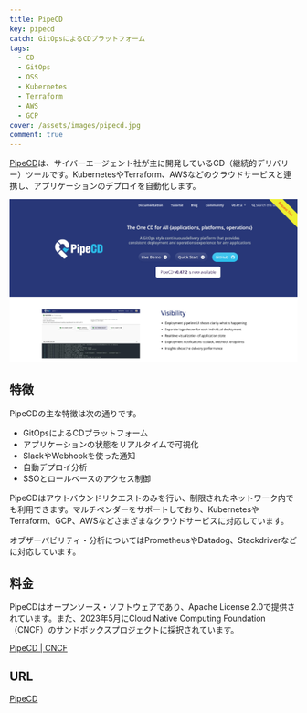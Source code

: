 ```yaml
---
title: PipeCD
key: pipecd
catch: GitOpsによるCDプラットフォーム
tags:
  - CD
  - GitOps
  - OSS
  - Kubernetes
  - Terraform
  - AWS
  - GCP
cover: /assets/images/pipecd.jpg
comment: true
---
```


[PipeCD](https://pipecd.dev/)は、サイバーエージェント社が主に開発しているCD（継続的デリバリー）ツールです。KubernetesやTerraform、AWSなどのクラウドサービスと連携し、アプリケーションのデプロイを自動化します。

[![PipeCDのWebサイト](/assets/images/pipecd.jpg)](https://pipecd.dev/)

<!--more-->

## 特徴

PipeCDの主な特徴は次の通りです。

- GitOpsによるCDプラットフォーム
- アプリケーションの状態をリアルタイムで可視化
- SlackやWebhookを使った通知
- 自動デプロイ分析
- SSOとロールベースのアクセス制御

PipeCDはアウトバウンドリクエストのみを行い、制限されたネットワーク内でも利用できます。マルチベンダーをサポートしており、KubernetesやTerraform、GCP、AWSなどさまざまなクラウドサービスに対応しています。

オブザーバビリティ・分析についてはPrometheusやDatadog、Stackdriverなどに対応しています。

## 料金

PipeCDはオープンソース・ソフトウェアであり、Apache License 2.0で提供されています。また、2023年5月にCloud Native Computing Foundation（CNCF）のサンドボックスプロジェクトに採択されています。

[PipeCD \| CNCF](https://www.cncf.io/projects/pipecd/)

## URL

[PipeCD](https://pipecd.dev/)
